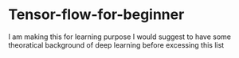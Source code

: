 # Tensor-flow-for-beginner

I am making this for learning purpose I would suggest to have some theoratical background of deep learning before excessing this list
